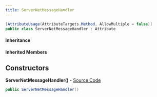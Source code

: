 ```yaml
---
title: ServerNetMessageHandler
---
```


```csharp
[AttributeUsage(AttributeTargets.Method, AllowMultiple = false)]
public class ServerNetMessageHandler : Attribute
```

#### Inheritance

#### Inherited Members

## Constructors

**ServerNetMessageHandler()** - [Source Code](https://github.com/swiftly-solution/swiftlys2/blob/master/managed/src/SwiftlyS2.Shared/Modules/NetMessages/NetMessageHandlerAttribute.cs#L5)

```csharp
public ServerNetMessageHandler()
```

